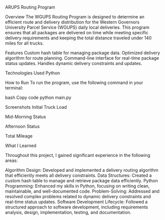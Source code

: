 ARUPS Routing Program

Overview
The WGUPS Routing Program is designed to determine an efficient route and delivery distribution for the Western Governors University Parcel Service (WGUPS) daily local deliveries. This program ensures that all packages are delivered on time while meeting specific delivery requirements and keeping the total distance traveled under 140 miles for all trucks.

Features
Custom hash table for managing package data.
Optimized delivery algorithm for route planning.
Command-line interface for real-time package status updates.
Handles dynamic delivery constraints and updates.

Technologies Used
Python

How to Run
To run the program, use the following command in your terminal:

bash
Copy code
python main.py

Screenshots
Initial Truck Load

Mid-Morning Status

Afternoon Status

Total Mileage

What I Learned

Throughout this project, I gained significant experience in the following areas:

Algorithm Design: Developed and implemented a delivery routing algorithm that efficiently meets all delivery constraints.
Data Structures: Created a custom hash table to manage and retrieve package data efficiently.
Python Programming: Enhanced my skills in Python, focusing on writing clean, maintainable, and well-documented code.
Problem-Solving: Addressed and resolved complex problems related to dynamic delivery constraints and real-time status updates.
Software Development Lifecycle: Followed a structured approach to software development, including requirements analysis, design, implementation, testing, and documentation.


